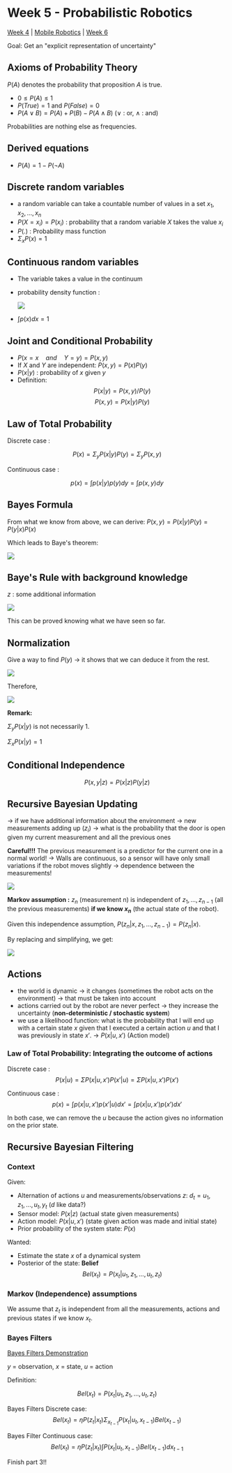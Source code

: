 # Week 5 - Probabilistic Robotics

[Week 4](../w4/proximity-sensors.md) | [Mobile Robotics](../mobileRobotics.md) | [Week 6](../w6/probabilistic-motion-models.md)

Goal: Get an "explicit representation of uncertainty"

## Axioms of Probability Theory

$P(A)$ denotes the probability that proposition $A$ is true.

- $0 \leq P(A) \leq 1$
- $P(True) = 1$ and $P(False) = 0$
- $P(A \vee B) = P(A) + P(B) - P(A \wedge B)$ ($\vee$ : or, $\wedge$ : and)

Probabilities are nothing else as frequencies.

## Derived equations

- $P(A) = 1 - P(\neg A)$

## Discrete random variables

- a random variable can take a countable number of values in a set ${x_1, x_2, ..., x_n}$
- $P(X=x_i) = P(x_i)$ : probability that a random variable $X$ takes the value $x_i$
- $P(.)$ : Probability mass function
- $\Sigma_x P(x) = 1$

## Continuous random variables

- The variable takes a value in the continuum
- probability density function :

  <img src="https://tex.cheminfo.org/?tex=P(x%20%5Cin%20%5Ba%2Cb%5D)%20%3D%20%5Cint_a%5Eb%20p(x)dx"/>

- $\int p(x)dx = 1$

## Joint and Conditional Probability

- $P(x =x \quad and \quad Y = y) = P(x, y)$
- If $X$ and $Y$ are independent: $P(x, y) = P(x)P(y)$
- $P(x|y)$ : probability of $x$ given $y$
- Definition:
  $$P(x|y) = P(x, y) / P(y)$$
  $$P(x, y) = P(x|y) P(y)$$

## Law of Total Probability

Discrete case :

$$P(x) = \Sigma_y P(x|y)P(y) =\Sigma_y P(x, y)$$

Continuous case :

$$p(x) = \int p(x|y)p(y) dy = \int p(x, y) dy$$

## Bayes Formula

From what we know from above, we can derive: $P(x, y) = P(x|y)P(y) = P(y|x)P(x)$

Which leads to Baye's theorem:

<img src="https://tex.cheminfo.org/?tex=P(x%7Cy)%20%3D%20%5Cfrac%7BP(y%7Cx)P(x)%7D%7BP(y)%7D%20%3D%20%5Cfrac%7Blikelihood%20%5C%3B%20%5Ccdot%20%5C%3B%20prior%7D%7Bevidence%7D"/>

## Baye's Rule with background knowledge

$z$ : some additional information

<img src="https://tex.cheminfo.org/?tex=P(x%7Cy%2Cz)%20%3D%20%5Cfrac%7BP(y%7Cx%2Cz)P(x%7Cz)%7D%7BP(y%7Cz)%7D"/>

This can be proved knowing what we have seen so far.

## Normalization

Give a way to find $P(y)$ -> it shows that we can deduce it from the rest.

<img src="https://tex.cheminfo.org/?tex=P(x%7Cy)%20%3D%20%5Cfrac%7BP(y%7Cx)P(x)%7D%7BP(y)%7D%20%3D%20%5Ceta%20P(y%7Cx)P(x)%20%5Cquad%20%5Ctextrm%7Bwhere%7D%20%5Cquad%20%5Ceta%20%3D%20P(y)%5E%7B-1%7D%20"/>

Therefore,

<img src="https://tex.cheminfo.org/?tex=P(y)%20%3D%20%5CSigma_x%20P(y%7Cx)P(x)"/>

**Remark:**

$\Sigma_y P(x|y)$ is not necessarily 1.

$\Sigma_x P(x|y) = 1$

## Conditional Independence

$$P(x,y|z) = P(x|z)P(y|z)$$

## Recursive Bayesian Updating

-> if we have additional information about the environment -> new measurements adding up ($z_i$) -> what is the probability that the door is open given my current measurement and all the previous ones

**Careful!!!** The previous measurement is a predictor for the current one in a normal world! -> Walls are continuous, so a sensor will have only small variations if the robot moves slightly -> dependence between the measurements!

<img src="https://tex.cheminfo.org/?tex=P(x%7Cz_1%2C%20...%2C%20z_n)%20%3D%20%5Cfrac%7BP(z_n%7Cx%2C%20z_1%2C%20...%2C%20z_%7Bn-1%7D)P(x%7Cz_1%2C%20...%2C%20z_%7Bn-1%7D)%7D%7BP(z_n%7Cz_1%2C%20...%2C%20z_%7Bn-1%7D)%7D"/>

**Markov assumption :** $z_n$ (measurement n) is independent of $z_1, ..., z_{n-1}$ (all the previous measurements) **if we know $x_n$** (the actual state of the robot).

Given this independence assumption, $P(z_n|x, z_1, ..., z_{n-1}) = P(z_n|x)$.

By replacing and simplifying, we get:

<img src="https://tex.cheminfo.org/?tex=P(x%7Cz_1%2C%20...%2C%20z_n)%20%3D%20%5Ceta_%7B1...n%7D%20%5CBig%5B%5Cprod_%7Bi%3D1...n%7DP(z_i%7Cx)%20%5CBig%5D%20P(x)"/>

## Actions

- the world is dynamic -> it changes (sometimes the robot acts on the environment) -> that must be taken into account
- actions carried out by the robot are never perfect -> they increase the uncertainty (**non-deterministic / stochastic system**)
- we use a likelihood function: what is the probability that I will end up with a certain state $x$ given that I executed a certain action $u$ and that I was previously in state $x'$. -> $P(x|u, x')$ (Action model)

### Law of Total Probability: Integrating the outcome of actions

Discrete case : 
$$P(x|u) = \Sigma P(x|u, x')P(x' | u) = \Sigma P(x|u, x')P(x')$$ 

Continuous case : 
$$p(x) = \int p(x|u, x')p(x' | u) dx' = \int p(x|u, x')p(x') dx'$$

In both case, we can remove the $u$ because the action gives no information on the prior state.

## Recursive Bayesian Filtering

### Context

Given:

- Alternation of actions $u$ and measurements/observations $z$: $d_t = {u_1, z_1, ..., u_t, y_t}$ ($d$ like data?)
- Sensor model: $P(x|z)$ (actual state given measurements)
- Action model: $P(x|u, x')$ (state given action was made and initial state)
- Prior probability of the system state: $P(x)$

Wanted:

- Estimate the state $x$ of a dynamical system
- Posterior of the state: **Belief**
  $$Bel(x_t) = P(x_t|u_1, z_1, ..., u_t, z_t)$$

### Markov (Independence) assumptions

We assume that $z_t$ is independent from all the measurements, actions and previous states if we know $x_t$.

### Bayes Filters
 
[Bayes Filters Demonstration](./bayes-filters-demo)

$y$ = observation, $x$ = state, $u$ = action

Definition:

$$Bel(x_t) = P(x_t|u_1, z_1, ..., u_t, z_t)$$

Bayes Filters Discrete case:
$$Bel(x_t) = \eta P(z_t| x_t) \Sigma_{x_{t-1}} P(x_t|u_t, x_{t-1}) Bel(x_{t-1})$$

Bayes Filter Continuous case:
$$Bel(x_t) = \eta P(z_t| x_t) \int P(x_t|u_t, x_{t-1}) Bel(x_{t-1}) dx_{t-1}$$

Finish part 3!!